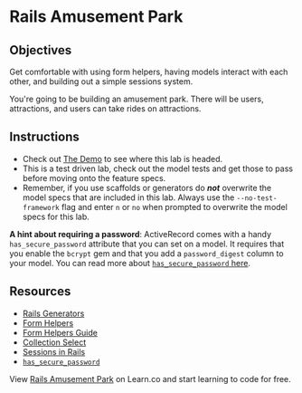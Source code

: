 # Rails Amusement Park

## Objectives

Get comfortable with using form helpers, having models interact with each other, and building out a simple sessions system.

You're going to be building an amusement park. There will be users, attractions, and users can take rides on attractions.

## Instructions

- Check out [The Demo](https://flatiron-amusement-park.herokuapp.com/) to see where this lab is headed.
- This is a test driven lab, check out the model tests and get those to pass before moving onto the feature specs.
- Remember, if you use scaffolds or generators do **_not_** overwrite the model specs that are included in this lab. Always use the `--no-test-framework` flag and enter `n` or `no` when prompted to overwrite the model specs for this lab.

**A hint about requiring a password**: ActiveRecord comes with a handy `has_secure_password` attribute that you can set on a model. It requires that you enable the `bcrypt` gem and that you add a `password_digest` column to your model. You can read more about [`has_secure_password` here](http://api.rubyonrails.org/classes/ActiveModel/SecurePassword/ClassMethods.html).

## Resources

- [Rails Generators](http://guides.rubyonrails.org/generators.html)
- [Form Helpers](http://api.rubyonrails.org/classes/ActionView/Helpers/FormHelper.html)
- [Form Helpers Guide](http://guides.rubyonrails.org/form_helpers.html)
- [Collection Select](http://stackoverflow.com/questions/8907867/can-someone-explain-collection-select-to-me-in-clear-simple-terms)
- [Sessions in Rails](http://guides.rubyonrails.org/security.html#sessions)
- [`has_secure_password`](http://api.rubyonrails.org/classes/ActiveModel/SecurePassword/ClassMethods.html)

<p data-visibility='hidden'>View <a href='https://learn.co/lessons/rails-amusement-park' title='Rails Amusement Park'>Rails Amusement Park</a> on Learn.co and start learning to code for free.</p>
